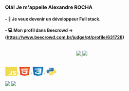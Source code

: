 ### Olá! Je m'appelle Alexandre ROCHA 
#### - 🔭 Je veux devenir un développeur Full stack.
#### - 💻 Mon profil dans Beecrowd -> (https://www.beecrowd.com.br/judge/pt/profile/631728)
<br>
<div align="center">
  <a href="https://github.com/feliperodsdev">
  <img height="180em" src="https://github-readme-stats.vercel.app/api?username=AlexandreRochaQ&show_icons=true&theme=radical&include_all_commits=true&count_private=true"/>
  <img height="180em" src="https://github-readme-stats.vercel.app/api/top-langs/?username=AlexandreRochaQ&layout=compact&langs_count=7&theme=radical"/>
</div>
 <br>
  <div style="display: inline_block"><br>

  <img align="center" alt="Alexandre-Js" height="30" width="40" src="https://raw.githubusercontent.com/devicons/devicon/master/icons/javascript/javascript-plain.svg">
 <img align="center" alt="Alexandre-HTML" height="30" width="40" src="https://raw.githubusercontent.com/devicons/devicon/master/icons/html5/html5-original.svg">
 <img align="center" alt="Alexandre-CSS" height="30" width="40" src="https://raw.githubusercontent.com/devicons/devicon/master/icons/css3/css3-original.svg">
 <img align="center" alt="Alexandre-Python" height="30" width="40" src="https://raw.githubusercontent.com/devicons/devicon/master/icons/python/python-original.svg">
  
   <br>
</div>
  
  <div> 
    <br>
  <a href="https://www.instagram.com/drerqz/" target="_blank"><img src="https://img.shields.io/badge/-Instagram-%23E4405F?style=for-the-badge&logo=instagram&logoColor=white" target="_blank"></a>
  <a href = "mailto:alexandre.rocha.pro@gmail.com"><img src="https://img.shields.io/badge/-Gmail-%23333?style=for-the-badge&logo=gmail&logoColor=white" target="_blank"></a> 
 <br>
 
</div>
